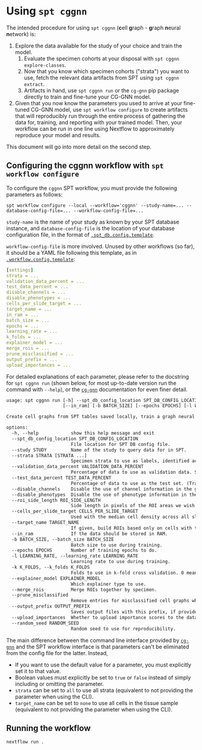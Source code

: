 # Using `spt cggnn`

The intended procedure for using `spt cggnn` (**c**ell **g**raph - **g**raph **n**eural **n**etwork) is:
1. Explore the data available for the study of your choice and train the model.
   1. Evaluate the specimen cohorts at your disposal with `spt cggnn explore-classes`.
   2. Now that you know which specimen cohorts ("strata") you want to use, fetch the relevant data artifacts from SPT using `spt cggnn extract`.
   3. Artifacts in hand, use `spt cggnn run` or the `cg-gnn` pip package directly to train and fine-tune your CG-GNN model.
2. Given that you now know the parameters you used to arrive at your fine-tuned CG-GNN model, use `spt workflow configure` to create artifacts that will reproducibly run through the entire process of gathering the data for, training, and reporting with your trained model. Then, your workflow can be run in one line using Nextflow to approximately reproduce your model and results.

This document will go into more detail on the second step.

## Configuring the cggnn workflow with `spt workflow configure`

To configure the `cggnn` SPT workflow, you must provide the following parameters as follows:

```
spt workflow configure --local --workflow='cggnn' --study-name=... --database-config-file=... --workflow-config-file=...
```

`study-name` is the name of your study as known by your SPT database instance, and `database-config-file` is the location of your database configuration file, in the format of [`.spt_db.config.template`](https://github.com/nadeemlab/SPT/blob/main/spatialprofilingtoolbox/workflow/assets/.spt_db.config.template).

`workflow-config-file` is more involved. Unused by other workflows (so far), it should be a YAML file following this template, as in [`.workflow.config.template`](https://github.com/nadeemlab/SPT/blob/main/spatialprofilingtoolbox/workflow/assets/.workflow.config.template):

```yaml
[settings]
strata = ...
validation_data_percent = ...
test_data_percent = ...
disable_channels = ...
disable_phenotypes = ...
cells_per_slide_target = ...
target_name = ...
in_ram = ...
batch_size = ...
epochs = ...
learning_rate = ...
k_folds = ...
explainer_model = ...
merge_rois = ...
prune_misclassified = ...
output_prefix = ...
upload_importances = ...
```

For detailed explanations of each parameter, please refer to the docstring for `spt cggnn run` (shown below, for most up-to-date version run the command with `--help`), or the [`cg-gnn`](https://pypi.org/project/cg-gnn/) documentation for even finer detail.

```txt
usage: spt cggnn run [-h] --spt_db_config_location SPT_DB_CONFIG_LOCATION --study STUDY [--strata STRATA [STRATA ...]] [--validation_data_percent VALIDATION_DATA_PERCENT] [--test_data_percent TEST_DATA_PERCENT] [--disable_channels] [--disable_phenotypes] [--roi_side_length ROI_SIDE_LENGTH] [--cells_per_slide_target CELLS_PER_SLIDE_TARGET] [--target_name TARGET_NAME]
                     [--in_ram] [-b BATCH_SIZE] [--epochs EPOCHS] [-l LEARNING_RATE] [-k K_FOLDS] [--explainer_model EXPLAINER_MODEL] [--merge_rois] [--prune_misclassified] [--output_prefix OUTPUT_PREFIX] [--upload_importances] [--random_seed RANDOM_SEED]

Create cell graphs from SPT tables saved locally, train a graph neural network on them, and save resultant model, metrics, and visualizations (if requested) to file. `spt cggnn run` allows you to run the `cg-gnn` pip package directly from SPT. It combines `spt cggnn extract` with the entire `cggnn.run` process into a single command.

options:
  -h, --help            show this help message and exit
  --spt_db_config_location SPT_DB_CONFIG_LOCATION
                        File location for SPT DB config file.
  --study STUDY         Name of the study to query data for in SPT.
  --strata STRATA [STRATA ...]
                        Specimen strata to use as labels, identified according to the "stratum identifier" in `explore-classes`. This should be given as space separated integers. If not provided, all strata will be used.
  --validation_data_percent VALIDATION_DATA_PERCENT
                        Percentage of data to use as validation data. Set to 0 if you want to do k-fold cross-validation later. (Training percentage is implicit.) Default 15%.
  --test_data_percent TEST_DATA_PERCENT
                        Percentage of data to use as the test set. (Training percentage is implicit.) Default 15%.
  --disable_channels    Disable the use of channel information in the graph.
  --disable_phenotypes  Disable the use of phenotype information in the graph.
  --roi_side_length ROI_SIDE_LENGTH
                        Side length in pixels of the ROI areas we wish to generate.
  --cells_per_slide_target CELLS_PER_SLIDE_TARGET
                        Used with the median cell density across all slides to determine the ROI size.
  --target_name TARGET_NAME
                        If given, build ROIs based only on cells with true values in this DataFrame column.
  --in_ram              If the data should be stored in RAM.
  -b BATCH_SIZE, --batch_size BATCH_SIZE
                        Batch size to use during training.
  --epochs EPOCHS       Number of training epochs to do.
  -l LEARNING_RATE, --learning_rate LEARNING_RATE
                        Learning rate to use during training.
  -k K_FOLDS, --k_folds K_FOLDS
                        Folds to use in k-fold cross validation. 0 means don't use k-fold cross validation unless no validation dataset is provided, in which case k defaults to 3.
  --explainer_model EXPLAINER_MODEL
                        Which explainer type to use.
  --merge_rois          Merge ROIs together by specimen.
  --prune_misclassified
                        Remove entries for misclassified cell graphs when calculating separability scores.
  --output_prefix OUTPUT_PREFIX
                        Saves output files with this prefix, if provided.
  --upload_importances  Whether to upload importance scores to the database.
  --random_seed RANDOM_SEED
                        Random seed to use for reproducibility.
```

The main difference between the command line interface provided by [`cg-gnn`](https://pypi.org/project/cg-gnn/) and the SPT workflow interface is that parameters can't be eliminated from the config file for the latter. Instead,
* If you want to use the default value for a parameter, you must explicitly set it to that value.
* Boolean values must explicitly be set to `true` or `false` instead of simply including or omitting the parameter.
* `strata` can be set to `all` to use all strata (equivalent to not providing the parameter when using the CLI).
* `target_name` can be set to `none` to use all cells in the tissue sample (equivalent to not providing the parameter when using the CLI).

## Running the workflow

```sh
nextflow run .
```
